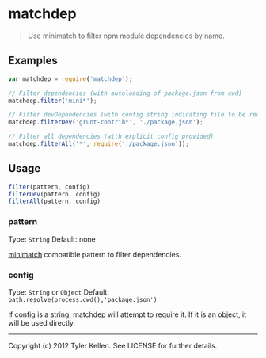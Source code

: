 # matchdep
> Use minimatch to filter npm module dependencies by name.

## Examples

```js
var matchdep = require('matchdep');

// Filter dependencies (with autoloading of package.json from cwd)
matchdep.filter('mini*');

// Filter devDependencies (with config string indicating file to be required)
matchdep.filterDev('grunt-contrib*', './package.json');

// Filter all dependencies (with explicit config provided)
matchdep.filterAll('*', require('./package.json'));
```

## Usage

```js
filter(pattern, config)
filterDev(pattern, config)
filterAll(pattern, config)
```

### pattern
Type: `String`
Default: none

[minimatch](/isaacs/minimatch) compatible pattern to filter dependencies.

### config
Type: `String` or `Object`
Default: `path.resolve(process.cwd(),'package.json')`

If config is a string, matchdep will attempt to require it.  If it is an object, it will be used directly.

---
Copyright (c) 2012 Tyler Kellen. See LICENSE for further details.

